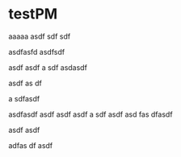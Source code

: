# testPM

aaaaa
asdf
sdf
sdf

asdfasfd
asdfsdf


asdf
asdf
a
sdf
asdasdf

asdf
as
df

a
sdfasdf

asdfasdf
asdf
asdf
asdf
a
sdf
asdf
asd
fas
dfasdf

asdf
asdf

adfas
df
asdf
